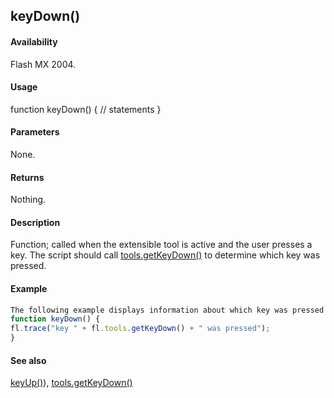 ## keyDown()

#### Availability

Flash MX 2004.

#### Usage

function keyDown() {
// statements
}

#### Parameters

None.

#### Returns

Nothing.

#### Description

Function; called when the extensible tool is active and the user presses a key. The script should call
[tools.getKeyDown()](#!AdobeDocs/developers-animatesdk-docs/test/Tools_object/tools4.md) to determine which key was pressed.

#### Example

```javascript
The following example displays information about which key was pressed when the extensible tool is active and the user presses a key.
function keyDown() {
fl.trace("key " + fl.tools.getKeyDown() + " was pressed");
}

```
#### See also

[keyUp()](#!AdobeDocs/developers-animatesdk-docs/test/Top-Level_Functions_and_Methods/keyUp.md)), [tools.getKeyDown()](#!AdobeDocs/developers-animatesdk-docs/test/Tools_object/tools4.md)

<span id="keyUp()" class="anchor"></span>
